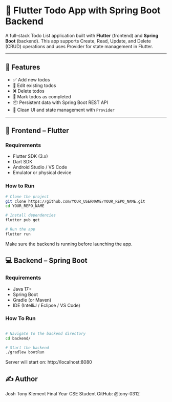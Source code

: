 # 📝 Flutter Todo App with Spring Boot Backend

A full-stack Todo List application built with **Flutter** (frontend) and **Spring Boot** (backend). This app supports Create, Read, Update, and Delete (CRUD) operations and uses Provider for state management in Flutter.

---

## 🚀 Features

- ✅ Add new todos
- 📝 Edit existing todos
- ❌ Delete todos
- 🔄 Mark todos as completed
- 📦 Persistent data with Spring Boot REST API
- 📲 Clean UI and state management with `Provider`

---

## 📱 Frontend – Flutter

### Requirements

- Flutter SDK (3.x)
- Dart SDK
- Android Studio / VS Code
- Emulator or physical device

### How to Run

```bash
# Clone the project
git clone https://github.com/YOUR_USERNAME/YOUR_REPO_NAME.git
cd YOUR_REPO_NAME

# Install dependencies
flutter pub get

# Run the app
flutter run
```
Make sure the backend is running before launching the app.

## 💻 Backend – Spring Boot

### Requirements

- Java 17+
- Spring Boot
- Gradle (or Maven)
- IDE (IntelliJ / Eclipse / VS Code)

### How To Run

```bash

# Navigate to the backend directory
cd backend/

# Start the backend
./gradlew bootRun

```
Server will start on:
http://localhost:8080

## ✍️ Author
Josh Tony Klement
Final Year CSE Student
GitHub: @tony-0312
